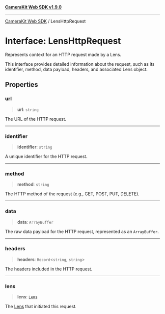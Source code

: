 [**CameraKit Web SDK v1.9.0**](../README.md)

***

[CameraKit Web SDK](../globals.md) / LensHttpRequest

# Interface: LensHttpRequest

Represents context for an HTTP request made by a Lens.

This interface provides detailed information about the request, such as its identifier,
method, data payload, headers, and associated Lens object.

## Properties

### url

> **url**: `string`

The URL of the HTTP request.

***

### identifier

> **identifier**: `string`

A unique identifier for the HTTP request.

***

### method

> **method**: `string`

The HTTP method of the request (e.g., GET, POST, PUT, DELETE).

***

### data

> **data**: `ArrayBuffer`

The raw data payload for the HTTP request, represented as an `ArrayBuffer`.

***

### headers

> **headers**: `Record`\<`string`, `string`\>

The headers included in the HTTP request.

***

### lens

> **lens**: [`Lens`](Lens.md)

The [Lens](Lens.md) that initiated this request.
